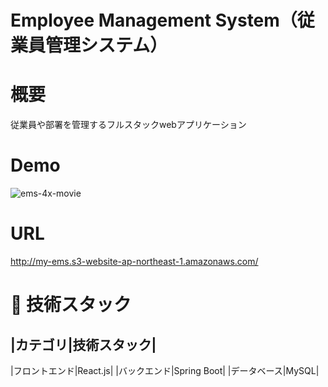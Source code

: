 # Employee Management System（従業員管理システム）
# 概要
従業員や部署を管理するフルスタックwebアプリケーション

# Demo
![ems-4x-movie](https://github.com/zakzackr/employee-management-system/assets/100734822/9c64bbaa-5795-467f-9dc1-044df60ceedf)

# URL
http://my-ems.s3-website-ap-northeast-1.amazonaws.com/

# 💾 技術スタック
|カテゴリ|技術スタック|
-----------------
|フロントエンド|React.js|
|バックエンド|Spring Boot|
|データベース|MySQL|
